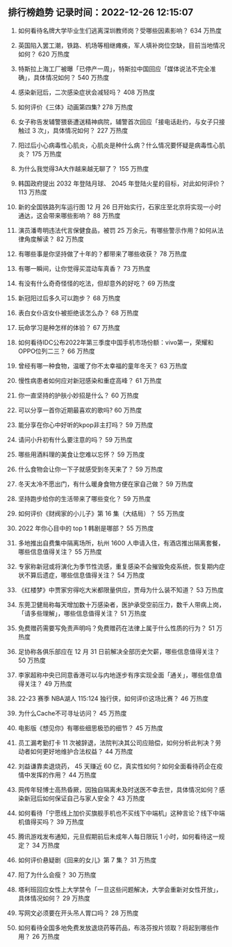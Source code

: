 
## 排行榜趋势 记录时间：2022-12-26 12:15:07
  
  1. 如何看待名牌大学毕业生们逃离深圳教师岗？受哪些因素影响？ 634 万热度
    
  2. 英国陷入罢工潮，铁路、机场等相继瘫痪，军人填补岗位空缺，目前当地情况如何？ 620 万热度
    
  3. 特斯拉上海工厂被曝「已停产一周」，特斯拉中国回应「媒体说法不完全准确」，具体情况如何？ 540 万热度
    
  4. 感染新冠后，二次感染症状会减轻吗？ 408 万热度
    
  5. 如何评价《三体》动画第四集? 278 万热度
    
  6. 女子称告发辅警猥亵遭送精神病院，辅警首次回应「接电话赴约，与女子只接触过 3 次」，具体情况如何？ 227 万热度
    
  7. 阳过后小心病毒性心肌炎，心肌炎是种什么病？什么情况要怀疑是病毒性心肌炎？ 175 万热度
    
  8. 为什么我觉得3A大作越来越无聊了？ 155 万热度
    
  9. 韩国政府提出 2032 年登陆月球、 2045 年登陆火星的目标，对此如何评价？ 113 万热度
    
  10. 新的全国铁路列车运行图 12 月 26 日开始实行，石家庄至北京将实现一小时通达，这会带来哪些影响？ 88 万热度
    
  11. 演员潘粤明违法代言保健食品，被罚 25 万余元，有哪些警示作用？如何从法律角度解读？ 82 万热度
    
  12. 有哪些事是你坚持做了十年的？都带来了哪些收获？ 78 万热度
    
  13. 有哪一瞬间，让你觉得买混动车真香？ 73 万热度
    
  14. 有没有什么奇奇怪怪的吃法，但却意外的好吃？ 69 万热度
    
  15. 新冠阳过后多久可以跑步？ 68 万热度
    
  16. 表白女仆店女仆被拒绝该怎么办？ 68 万热度
    
  17. 玩命学习是种怎样的体验？ 67 万热度
    
  18. 如何看待IDC公布2022年第三季度中国手机市场份额：vivo第一，荣耀和OPPO位列二三？ 66 万热度
    
  19. 曾经有哪一种食物，温暖了你不太幸福的童年冬天？ 63 万热度
    
  20. 慢性病患者如何应对新冠感染和重症高峰？ 61 万热度
    
  21. 你一直坚持的护肤小妙招是什么？ 60 万热度
    
  22. 可以分享一首你近期最喜欢的歌吗? 60 万热度
    
  23. 能分享在你心中好听的kpop非主打吗？ 59 万热度
    
  24. 请问小升初有什么要注意的吗？ 59 万热度
    
  25. 哪些用酒料理的美食让您难以忘怀？ 59 万热度
    
  26. 什么食物会让你一下子就感受到冬天来了？ 59 万热度
    
  27. 冬天太冷不愿出门，有什么暖身食物方便在家自己做？ 59 万热度
    
  28. 坚持跑步给你的生活带来了哪些变化？ 59 万热度
    
  29. 如何评价《财阀家的小儿子》第 16 集（大结局）？ 55 万热度
    
  30. 2022 年你心目中的 top 1 韩剧是哪部？ 55 万热度
    
  31. 多地推出自费集中隔离场所，杭州 1600 人申请入住，有酒店推出隔离套餐，哪些信息值得关注？ 55 万热度
    
  32. 专家称新冠或将演化为季节性流感，重复感染不会摧毁免疫系统，恢复期内症状不算后遗症，哪些信息值得关注？ 54 万热度
    
  33. 《红楼梦》中贾家穷得吃大米都限量供应，贾母为什么装不知道？ 53 万热度
    
  34. 东莞卫健局称每天增加数十万感染者，医护承受空前压力，数千人带病上岗，「请多些理解」，哪些信息值得关注？ 51 万热度
    
  35. 免费赠药需要写免责声明吗？免费赠药在法律上属于什么性质的行为？ 51 万热度
    
  36. 足协称各俱乐部应在 12 月 31 日前解决全部历史欠薪，哪些信息值得关注？ 50 万热度
    
  37. 李家超称中央已同意香港可以与内地逐步有序实现全面「通关」，哪些信息值得关注？ 49 万热度
    
  38. 22-23 赛季 NBA湖人 115:124 独行侠，如何评价这场比赛？ 46 万热度
    
  39. 为什么Cache不可寻址访问？ 45 万热度
    
  40. 电影版《想见你》有哪些细思极恐的细节？ 45 万热度
    
  41. 员工漏考勤打卡 11 次被辞退，法院判决其公司应赔偿，如何分析此判决？劳动者如何更好地维护合法权益？ 44 万热度
    
  42. 刘益谦靠卖退烧药， 45 天赚近 60 亿，真实性如何？如何全面看待药企在疫情中发挥的作用？ 44 万热度
    
  43. 网传年轻博士高热昏厥，因独自隔离未及时送医不幸去世，具体情况如何？感染新冠后如何保证自己与家人安全？ 43 万热度
    
  44. 如何看待「宁愿线上加价买旗舰手机也不买线下中端机」这种言论？线下中端机值得买吗？ 39 万热度
    
  45. 腾讯游戏发布通知，元旦假期前后未成年人每日限玩 1 小时，如何看待这一规定？ 34 万热度
    
  46. 如何评价悬疑剧《回来的女儿》第 7 集？ 31 万热度
    
  47. 阳了为什么会瘦？ 30 万热度
    
  48. 塔利班回应女性上大学禁令「一旦这些问题解决，大学会重新对女性开放」，具体情况如何？ 29 万热度
    
  49. 写网文必须要在开头吊人胃口吗？ 28 万热度
    
  50. 如何看待全国多地免费发放退烧药等药品，布洛芬按片领取？将起到哪些作用？ 26 万热度
    